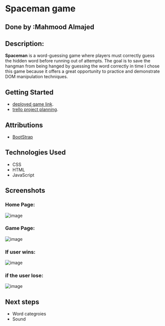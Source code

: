 # Spaceman game

## Done by :Mahmood Almajed

## Description: 



**Spaceman**  is a word-guessing game where players must correctly guess the hidden word before running out of attempts. The goal is to save the hangman from being hanged by guessing the word correctly in time I chose this game because it offers a great opportunity to practice and demonstrate DOM manipulation techniques.

## Getting Started

 - [deployed game link](https://mahmood-almajed.github.io/spaceman-game/).
 - [trello project planning](https://trello.com/b/ImwXt4oM/project-1-planning-spaceman).

## Attributions

- [BootStrap](https://getbootstrap.com/)
  

## Technologies Used
- CSS
- HTML
- JavaScript


## Screenshots
 ### Home Page:
![image](https://github.com/user-attachments/assets/7aba0b5e-09eb-4572-a140-e4712ee585db)
 ### Game Page:
![image](https://github.com/user-attachments/assets/2bb2aced-d38c-4ed9-9f83-9273e1444de4)

### If user wins:
![image](https://github.com/user-attachments/assets/25da90fd-97e9-42dd-8bf5-2cb5a36925f3)

### if the user lose:
![image](https://github.com/user-attachments/assets/5d51e33e-44c7-4600-9812-ccba56e403ad)




## Next steps

- Word categroies
- Sound
